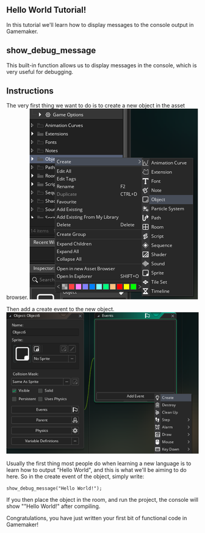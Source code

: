 ## Hello World Tutorial!

In this tutorial we'll learn how to display messages to the console output in Gamemaker.

## show_debug_message

This built-in function allows us to display messages in the console, which is very useful for debugging.

## Instructions
The very first thing we want to do is to create a new object in the asset browser.
![Object](./create_object.png)

Then add a create event to the new object.
![Create](./add_create.png)

Usually the first thing most people do when learning a new language is to learn how to output "Hello World", and this is what we'll be aiming to do here. So in the create event of the object, simply write:

```gml
show_debug_message("Hello World!");
```

If you then place the object in the room, and run the project, the console will show ""Hello World!" after compiling. 

Congratulations, you have just written your first bit of functional code in Gamemaker!